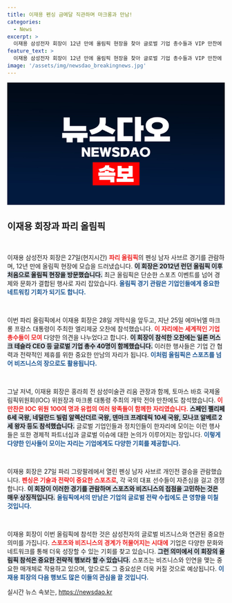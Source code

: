 ```yaml
---
title: 이재용 펜싱 금메달 직관하며 마크롱과 만남!
categories:
  - News
excerpt: >
  이재용 삼성전자 회장이 12년 만에 올림픽 현장을 찾아 글로벌 기업 총수들과 VIP 만찬에 참석하며 화제를 모으고 있다. 파리 올림픽에서의 그의 행보가 궁금하다!
feature_text: >
  이재용 삼성전자 회장이 12년 만에 올림픽 현장을 찾아 글로벌 기업 총수들과 VIP 만찬에 참석하며 화제를 모으고 있다. 파리 올림픽에서의 그의 행보가 궁금하다!
image: '/assets/img/newsdao_breakingnews.jpg'
---
```


<p><img src="/assets/img/newsdao_breakingnews.jpg" alt="firstkoreanews 속보" /></p>

<h2 data-ke-size="size26">이재용 회장과 파리 올림픽</h2>

<p data-ke-size="size16">&nbsp;</p>

<p>이재용 삼성전자 회장은 27일(현지시간) <b><span style="color: #ee2323;">파리 올림픽</span></b>의 펜싱 남자 사브르 경기를 관람하며, 12년 만에 올림픽 현장에 모습을 드러냈습니다. <b><span style="background-color: #21538527;">이 회장은 2012년 런던 올림픽 이후 처음으로 올림픽 현장을 방문했습니다.</span></b> 최근 올림픽은 단순한 스포츠 이벤트를 넘어 경제와 문화가 결합된 행사로 자리 잡았습니다. <b><span style="color: #1a5490;">올림픽 경기 관람은 기업인들에게 중요한 네트워킹 기회가 되기도 합니다.</span></b></p>

<p data-ke-size="size16">&nbsp;</p>

<p>이번 파리 올림픽에서 이재용 회장은 28일 개막식을 앞두고, 지난 25일 에마뉘엘 마크롱 프랑스 대통령이 주최한 엘리제궁 오찬에 참석했습니다. <b><span style="color: #ee2323;">이 자리에는 세계적인 기업 총수들이 모여</span></b> 다양한 의견을 나누었다고 합니다. <b><span style="background-color: #21538527;">이 회장이 참석한 오찬에는 일론 머스크 테슬라 CEO 등 글로벌 기업 총수 40명이 함께했습니다.</span></b> 이러한 행사들은 기업 간 협력과 전략적인 제휴를 위한 중요한 만남의 자리가 됩니다. <b><span style="color: #1a5490;">이처럼 올림픽은 스포츠를 넘어 비즈니스의 장으로도 활용됩니다.</span></b></p>

<p data-ke-size="size16">&nbsp;</p>

<p>그날 저녁, 이재용 회장은 홍라희 전 삼성미술관 리움 관장과 함께, 토마스 바흐 국제올림픽위원회(IOC) 위원장과 마크롱 대통령 주최의 개막 전야 만찬에도 참석했습니다. <b><span style="color: #ee2323;">이 만찬은 IOC 위원 100여 명과 유럽의 여러 왕족들이 함께한 자리였습니다.</span></b> <b><span style="background-color: #21538527;">스페인 펠리페 6세 국왕, 네덜란드 빌럼 알렉산더르 국왕, 덴마크 프레데릭 10세 국왕, 모나코 알베르 2세 왕자 등도 참석했습니다.</span></b> 글로벌 기업인들과 정치인들이 한자리에 모이는 이런 행사들은 또한 경제적 파트너십과 글로벌 이슈에 대한 논의가 이루어지는 장입니다. <b><span style="color: #1a5490;">이렇게 다양한 인사들이 모이는 자리는 기업에게도 다양한 기회를 제공합니다.</span></b></p>

<p data-ke-size="size16">&nbsp;</p>

<p>이재용 회장은 27일 파리 그랑팔레에서 열린 펜싱 남자 사브르 개인전 결승을 관람했습니다. <b><span style="color: #ee2323;">펜싱은 기술과 전략이 중요한 스포츠로</span></b>, 각 국의 대표 선수들이 자존심을 걸고 경쟁합니다. <b><span style="background-color: #21538527;">이 회장이 이러한 경기를 관람하며 스포츠와 비즈니스의 접점을 고민하는 것은 매우 상징적입니다.</span></b> <b><span style="color: #1a5490;">올림픽에서의 만남은 기업의 글로벌 전략 수립에도 큰 영향을 미칠 것입니다.</span></b></p>

<p data-ke-size="size16">&nbsp;</p>

<p>이재용 회장이 이번 올림픽에 참석한 것은 삼성전자의 글로벌 비즈니스와 연관된 중요한 의미를 가집니다. <b><span style="color: #ee2323;">스포츠와 비즈니스의 경계가 허물어지는 시대에</span></b> 기업은 다양한 문화와 네트워크를 통해 더욱 성장할 수 있는 기회를 찾고 있습니다. <b><span style="background-color: #21538527;">그런 의미에서 이 회장의 올림픽 참석은 중요한 전략적 행보라 할 수 있습니다.</span></b> 스포츠는 비즈니스와 인연을 맺는 중요한 매개체로 작용하고 있으며, 앞으로도 그 중요성은 더욱 커질 것으로 예상됩니다. <b><span style="color: #1a5490;">이재용 회장의 다음 행보도 많은 이들의 관심을 끌 것입니다.</span></b></p>
실시간 뉴스 속보는, <a href="https://newsdao.kr" rel="dofollow">https://newsdao.kr</a>


